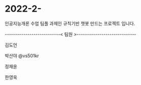 # 2022-2-
인공지능개론 수업 팀플 과제인 규칙기반 챗봇 만드는 프로젝트 입니다.

---------------------------< 팀원 >-----------------------------

김도언 

박산야 @vs501kr

정재윤 

한영욱 
